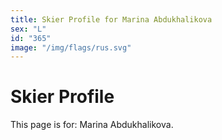 ```yaml
---
title: Skier Profile for Marina Abdukhalikova
sex: "L"
id: "365"
image: "/img/flags/rus.svg" 
---
```


# Skier Profile

This page is for: Marina Abdukhalikova.
    